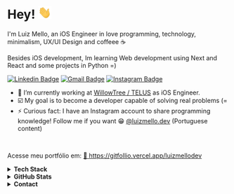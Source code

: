 # Hey! <img src="https://raw.githubusercontent.com/ABSphreak/ABSphreak/master/gifs/Hi.gif" width="30px">
I'm Luiz Mello, an iOS Engineer in love programming, technology, minimalism, UX/UI Design and coffeee ☕

Besides iOS development, Im learning Web development using Next and React and some projects in Python =)

[![Linkedin Badge](https://img.shields.io/badge/-luizmellodev-blue?style=plastic-square&logo=Linkedin&logoColor=white&link=https://www.linkedin.com/in/harshkumarkhatri/)](https://www.linkedin.com/in/luizmellodev/)
[![Gmail Badge](https://img.shields.io/badge/-contato@luizmello.dev-c14438?style=plastic-square&logo=Gmail&logoColor=white&link=mailto:mailharshkhatri@gmail.com)](mailto:contato@luizmello.dev)
[![Instagram Badge](https://img.shields.io/badge/-@luizmello.dev-white?style=plastic-square&logo=Instagram&logoColor=purple&link=mailto:mailharshkhatri@gmail.com)](https://www.instagram.com/luizmello.dev/)


- 🔭 I’m currently working at [WillowTree / TELUS](https://www.telusdigital.com/about/locations/brazil?INTCMP=locations_panel-list_brazil) as iOS Engineer.
- :ballot_box_with_check: My goal is to become a developer capable of solving real problems (=
- ⚡ Curious fact: I have an Instagram account to share programming knowledge! Follow me if you want 😁 [@luizmello.dev](https://www.instagram.com/luizmello.dev/) (Portuguese content)
</br>


Acesse meu portfólio em: 
<a href="https://gitfollio.vercel.app/luizmellodev"> 🔗
  https://gitfollio.vercel.app/luizmellodev
</a>

<!-- GitFolio:start
{
  "gitfolio": "on",
  "name": "Luiz Mello",
  "email": "contato@luizmello.dev",
  "tagline": "iOS Engineer",
  "avatar_url": "https://avatars.githubusercontent.com/u/49352785?v=4",
  "website": "https://luizmello.dev",
  "githubUser": "luizmellodev",
  "linkedinUser": "https://www.linkedin.com/in/luizmellodev/",
  "about": "iOS Engineer with a degree in Software Engineering, where I've been building and refining my experience while blending it with skills in UX/UI design. This combination allows me to create intuitive interfaces and apps that deliver captivating user experiences. Additionally, I'm passionate about technology, programming, and a coffee enthusiast, always finding inspiration in the smooth rhythms of lo-fi.",
  "showStars": true,
  "showFollowers": true,
  "followers": 175,
  "following": 88,
  "themeId": "cyberpunk",
  "tech": [
  "Swift",
  "SwiftUI",
  "UIKit",
  "Python",
  "FastAPI",
  "TypeScript",
  "React",
  "React-Native"
],
  "projects": [
  {
    "id": 660860080,
    "repoName": "tabnews.app",
    "url": "https://github.com/luizmellodev/tabnews.app",
    "stars": 0,
    "description": "A fan-made app of the TabNews website.",
    "image": "",
    "techs": [],
    "deploy": "",
    "highlighted": false
  },
  {
    "id": 869074528,
    "repoName": "todo-list",
    "url": "https://github.com/luizmellodev/todo-list",
    "stars": 0,
    "description": "A simple todo list app with widgets.",
    "image": "",
    "techs": [],
    "deploy": "",
    "highlighted": false
  },
  {
    "id": 964732940,
    "repoName": "solitude.space",
    "url": "https://github.com/luizmellodev/solitude.space",
    "stars": 1,
    "description": "Your relaxing and productive space and web companion.",
    "image": "",
    "techs": [],
    "deploy": "",
    "highlighted": false
  },
  {
    "id": 858865489,
    "repoName": "FastAPI-learn",
    "url": "https://github.com/luizmellodev/FastAPI-learn",
    "stars": 0,
    "description": "Simple project to learn FastAPI!",
    "image": "",
    "techs": [],
    "deploy": "",
    "highlighted": false
  },
  {
    "id": 404814740,
    "repoName": "the-game",
    "url": "https://github.com/luizmellodev/the-game",
    "stars": 4,
    "description": "A challenging 2D arcade-style game built with Swift.",
    "image": "",
    "techs": [],
    "deploy": "",
    "highlighted": false
  },
  {
    "id": 298008087,
    "repoName": "ScrapingNews.v3",
    "url": "https://github.com/luizmellodev/ScrapingNews.v3",
    "stars": 0,
    "description": "Automated script that navigates the World Wide Web in a methodical and automated way for automatic searches on specific sites",
    "image": "",
    "techs": [],
    "deploy": "",
    "highlighted": false
  }
]
}
GitFolio:end -->

  
<details><summary><b>Tech Stack</b></summary>

  ![Swift](https://img.shields.io/badge/swift-F54A2A?style=for-the-badge&logo=swift&logoColor=white) ![Java](https://img.shields.io/badge/java-%23ED8B00.svg?style=for-the-badge&logo=java&logoColor=white) ![JavaScript](https://img.shields.io/badge/javascript-%23323330.svg?style=for-the-badge&logo=javascript&logoColor=%23F7DF1E) ![CSS3](https://img.shields.io/badge/css3-%231572B6.svg?style=for-the-badge&logo=css3&logoColor=white) ![Python](https://img.shields.io/badge/python-3670A0?style=for-the-badge&logo=python&logoColor=ffdd54) ![Vercel](https://img.shields.io/badge/vercel-%23000000.svg?style=for-the-badge&logo=vercel&logoColor=white) ![Oracle](https://img.shields.io/badge/Oracle-F80000?style=for-the-badge&logo=oracle&logoColor=white) ![Firebase](https://img.shields.io/badge/firebase-%23039BE5.svg?style=for-the-badge&logo=firebase) ![FastAPI](https://img.shields.io/badge/FastAPI-005571?style=for-the-badge&logo=fastapi) ![Flutter](https://img.shields.io/badge/Flutter-%2302569B.svg?style=for-the-badge&logo=Flutter&logoColor=white) ![Insomnia](https://img.shields.io/badge/Insomnia-black?style=for-the-badge&logo=insomnia&logoColor=5849BE) ![NodeJS](https://img.shields.io/badge/node.js-6DA55F?style=for-the-badge&logo=node.js&logoColor=white) ![Next JS](https://img.shields.io/badge/Next-black?style=for-the-badge&logo=next.js&logoColor=white) ![NPM](https://img.shields.io/badge/NPM-%23000000.svg?style=for-the-badge&logo=npm&logoColor=white) ![React](https://img.shields.io/badge/react-%2320232a.svg?style=for-the-badge&logo=react&logoColor=%2361DAFB) ![Thymeleaf](https://img.shields.io/badge/Thymeleaf-%23005C0F.svg?style=for-the-badge&logo=Thymeleaf&logoColor=white) ![Postgres](https://img.shields.io/badge/postgres-%23316192.svg?style=for-the-badge&logo=postgresql&logoColor=white) ![MongoDB](https://img.shields.io/badge/MongoDB-%234ea94b.svg?style=for-the-badge&logo=mongodb&logoColor=white) ![Adobe Illustrator](https://img.shields.io/badge/adobeillustrator-%23FF9A00.svg?style=for-the-badge&logo=adobeillustrator&logoColor=white) ![Adobe Lightroom](https://img.shields.io/badge/Adobe%20Lightroom-31A8FF.svg?style=for-the-badge&logo=Adobe%20Lightroom&logoColor=white) ![Adobe Photoshop](https://img.shields.io/badge/adobephotoshop-%2331A8FF.svg?style=for-the-badge&logo=adobephotoshop&logoColor=white) ![Adobe Premiere Pro](https://img.shields.io/badge/Adobe%20Premiere%20Pro-9999FF.svg?style=for-the-badge&logo=Adobe%20Premiere%20Pro&logoColor=white) ![Adobe XD](https://img.shields.io/badge/Adobe%20XD-470137?style=for-the-badge&logo=Adobe%20XD&logoColor=#FF61F6) ![Dribbble](https://img.shields.io/badge/Dribbble-EA4C89?style=for-the-badge&logo=dribbble&logoColor=white) 	![Figma](https://img.shields.io/badge/figma-%23F24E1E.svg?style=for-the-badge&logo=figma&logoColor=white) ![NumPy](https://img.shields.io/badge/numpy-%23013243.svg?style=for-the-badge&logo=numpy&logoColor=white) ![Pandas](https://img.shields.io/badge/pandas-%23150458.svg?style=for-the-badge&logo=pandas&logoColor=white) ![Docker](https://img.shields.io/badge/docker-%230db7ed.svg?style=for-the-badge&logo=docker&logoColor=white) ![Trello](https://img.shields.io/badge/Trello-%23026AA7.svg?style=for-the-badge&logo=Trello&logoColor=white) ![Swagger](https://img.shields.io/badge/-Swagger-%23Clojure?style=for-the-badge&logo=swagger&logoColor=white) ![Jira](https://img.shields.io/badge/jira-%230A0FFF.svg?style=for-the-badge&logo=jira&logoColor=white) ![Gradle](https://img.shields.io/badge/Gradle-02303A.svg?style=for-the-badge&logo=Gradle&logoColor=white) ![Notion](https://img.shields.io/badge/Notion-%23000000.svg?style=for-the-badge&logo=notion&logoColor=white) ![Postman](https://img.shields.io/badge/Postman-FF6C37?style=for-the-badge&logo=postman&logoColor=white)

  </details>
  
<details><summary><b>GitHub Stats</b></summary>
  
![](https://github-readme-streak-stats.herokuapp.com/?user=luizmellodev&theme=dracula&hide_border=false)<br/>
![](https://github-readme-stats.vercel.app/api/top-langs/?username=luizmellodev&theme=dracula&hide_border=false&include_all_commits=false&count_private=false&layout=compact)
  
</details>


<details><summary><b>Contact</b></summary>
  
  - [LinkedIn](https://www.linkedin.com/in/luizmellodev/)
  - [Gmail](mailto:contato@luizmello.dev)
  - [Rocketseat](https://app.rocketseat.com.br/rocketid/luizmellodev)
  - [Instagram](https://www.instagram.com/luizmello.dev/)
  </details>
